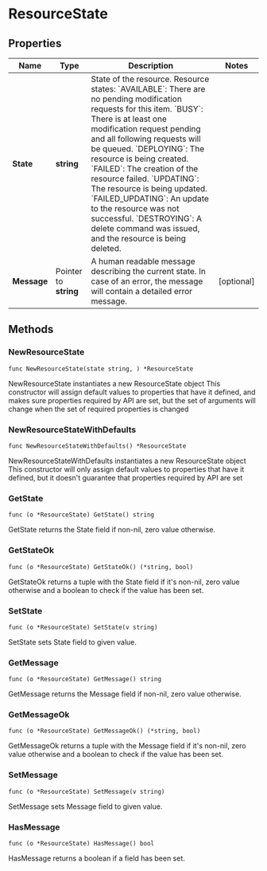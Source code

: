 # ResourceState

## Properties

|Name | Type | Description | Notes|
|------------ | ------------- | ------------- | -------------|
|**State** | **string** | State of the resource. Resource states: &#x60;AVAILABLE&#x60;: There are no pending modification requests for this item. &#x60;BUSY&#x60;: There is at least one modification request pending and all following requests will be queued. &#x60;DEPLOYING&#x60;: The resource is being created. &#x60;FAILED&#x60;: The creation of the resource failed. &#x60;UPDATING&#x60;: The resource is being updated. &#x60;FAILED_UPDATING&#x60;: An update to the resource was not successful. &#x60;DESTROYING&#x60;: A delete command was issued, and the resource is being deleted.  | |
|**Message** | Pointer to **string** | A human readable message describing the current state. In case of an error, the message will contain a detailed error message.  | [optional] |

## Methods

### NewResourceState

`func NewResourceState(state string, ) *ResourceState`

NewResourceState instantiates a new ResourceState object
This constructor will assign default values to properties that have it defined,
and makes sure properties required by API are set, but the set of arguments
will change when the set of required properties is changed

### NewResourceStateWithDefaults

`func NewResourceStateWithDefaults() *ResourceState`

NewResourceStateWithDefaults instantiates a new ResourceState object
This constructor will only assign default values to properties that have it defined,
but it doesn't guarantee that properties required by API are set

### GetState

`func (o *ResourceState) GetState() string`

GetState returns the State field if non-nil, zero value otherwise.

### GetStateOk

`func (o *ResourceState) GetStateOk() (*string, bool)`

GetStateOk returns a tuple with the State field if it's non-nil, zero value otherwise
and a boolean to check if the value has been set.

### SetState

`func (o *ResourceState) SetState(v string)`

SetState sets State field to given value.


### GetMessage

`func (o *ResourceState) GetMessage() string`

GetMessage returns the Message field if non-nil, zero value otherwise.

### GetMessageOk

`func (o *ResourceState) GetMessageOk() (*string, bool)`

GetMessageOk returns a tuple with the Message field if it's non-nil, zero value otherwise
and a boolean to check if the value has been set.

### SetMessage

`func (o *ResourceState) SetMessage(v string)`

SetMessage sets Message field to given value.

### HasMessage

`func (o *ResourceState) HasMessage() bool`

HasMessage returns a boolean if a field has been set.


